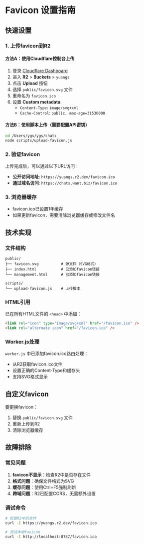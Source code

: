 # Favicon 设置指南

## 快速设置

### 1. 上传favicon到R2

#### 方法A：使用Cloudflare控制台上传
1. 登录 [Cloudflare Dashboard](https://dash.cloudflare.com)
2. 进入 **R2** > **Buckets** > `yuangs`
3. 点击 **Upload** 按钮
4. 选择 `public/favicon.svg` 文件
5. 重命名为 `favicon.ico`
6. 设置 **Custom metadata**:
   - `Content-Type`: `image/svg+xml`
   - `Cache-Control`: `public, max-age=31536000`

#### 方法B：使用脚本上传（需要配置API密钥）
```bash
cd /Users/ygs/ygs/chats
node scripts/upload-favicon.js
```

### 2. 验证favicon

上传完成后，可以通过以下URL访问：
- **公开访问地址**: `https://yuangs.r2.dev/favicon.ico`
- **通过域名访问**: `https://chats.want.biz/favicon.ico`

### 3. 浏览器缓存

- favicon.ico已设置1年缓存
- 如果更新favicon，需要清除浏览器缓存或修改文件名

## 技术实现

### 文件结构
```
public/
├── favicon.svg          # 源文件（SVG格式）
├── index.html           # 已添加favicon链接
└── management.html      # 已添加favicon链接

scripts/
└── upload-favicon.js    # 上传脚本
```

### HTML引用
已在所有HTML文件的 `<head>` 中添加：
```html
<link rel="icon" type="image/svg+xml" href="/favicon.ico" />
<link rel="alternate icon" href="/favicon.ico" />
```

### Worker.js处理
`worker.js` 中已添加favicon.ico路由处理：
- 从R2获取favicon.ico文件
- 设置正确的Content-Type和缓存头
- 支持SVG格式显示

## 自定义favicon

要更换favicon：
1. 替换 `public/favicon.svg` 文件
2. 重新上传到R2
3. 清除浏览器缓存

## 故障排除

### 常见问题
1. **favicon不显示**：检查R2中是否存在文件
2. **格式问题**：确保文件格式为SVG
3. **缓存问题**：使用Ctrl+F5强制刷新
4. **跨域问题**：R2已配置CORS，无需额外设置

### 调试命令
```bash
# 检查R2中的文件
curl -I https://yuangs.r2.dev/favicon.ico

# 测试本地favicon
curl -I http://localhost:8787/favicon.ico
```